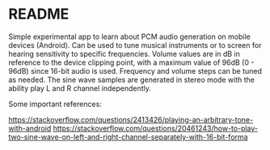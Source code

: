 # README #


Simple experimental app to learn about PCM audio generation on mobile devices (Android). 
Can be used to tune musical instruments or to screen for hearing sensitivity to specific frequencies. 
Volume values are in dB in reference to the device clipping point, with a maximum value of 96dB (0 - 96dB) 
since 16-bit audio is used. Frequency and volume steps can be tuned as needed.
The sine wave samples are generated in stereo mode with the ability play L and R channel independently.

Some important references:

https://stackoverflow.com/questions/2413426/playing-an-arbitrary-tone-with-android
https://stackoverflow.com/questions/20461243/how-to-play-two-sine-wave-on-left-and-right-channel-separately-with-16-bit-forma
